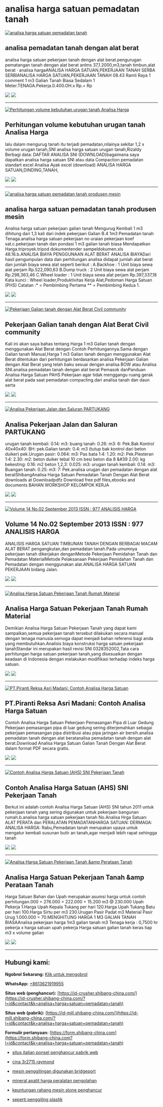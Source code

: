 # analisa harga satuan pemadatan tanah

<a href="https://swt.shibang-china.com/?l=id&img&k=analisa+harga+satuan+pemadatan+tanah" target="_blank">![analisa harga satuan pemadatan tanah](http://static.shibang-china.com/all-800x300/186.jpg)</a>

## analisa pemadatan tanah dengan alat berat
analisa harga satuan pekerjaan tanah dengan alat berat.pengurugan pematangan tanah dengan alat berat anlms 37,1.2000,m3,tanah timbun,alat berat · analisa hargaANALISA HARGA SATUAN,PEKERJAAN TANAH SERBA SERBIANALISA HARGA SATUAN,PEKERJAAN TANAH 08.43 Ramli Raya 1 comment 1 m3 Galian Tanah Biasa Sedalam 1 Meter.TENAGA.Pekerja.0.400.OH.x Rp.= Rp


<a href="https://whatsapp.shibangsoft.com/WhatsApp.php" target="_blank" title="WhatsApp">![](http://static.shibang-china.com/icon/whatsapp.png)</a> <a href="https://swt.shibang-china.com/?l=id&icon&k=analisa+harga+satuan+pemadatan+tanah" target="_blank">![](http://static.shibang-china.com/icon/chat-id.png)</a>

---

<a href="https://swt.shibang-china.com/?l=id&img&k=analisa+harga+satuan+pemadatan+tanah" target="_blank">![Perhitungan volume kebutuhan urugan tanah Analisa Harga](http://static.shibang-china.com/all-800x300/561.jpg)</a>

## Perhitungan volume kebutuhan urugan tanah Analisa Harga
lalu dalam mengurug tanah itu terjadi pemadatan,nilainya sekitar 1,2 x volume urugan tanah,SNI analisa harga satuan urugan tanah,Rizaldy Berbagi data: DAFTAR ANALISA SNI (DOWNLOAD)bagaimana saya dapatkan analisa harga satuan SNI atau data Compaction pemadatan standart excel Analisa Ayak excel (download) ANALISA HARGA SATUAN,DINDING,TANAH,


<a href="https://whatsapp.shibangsoft.com/WhatsApp.php" target="_blank" title="WhatsApp">![](http://static.shibang-china.com/icon/whatsapp.png)</a> <a href="https://swt.shibang-china.com/?l=id&icon&k=analisa+harga+satuan+pemadatan+tanah" target="_blank">![](http://static.shibang-china.com/icon/chat-id.png)</a>

---

<a href="https://swt.shibang-china.com/?l=id&img&k=analisa+harga+satuan+pemadatan+tanah" target="_blank">![analisa harga satuan pemadatan tanah produsen mesin](http://static.shibang-china.com/all-800x300/323.jpg)</a>

## analisa harga satuan pemadatan tanah produsen mesin
Analisa harga satuan pekerjaan galian tanah Mengurug Kembali 1 m3 dihitung dari 1,3 kali dari indek pekerjaan Galian B.4 1m3 Pemadatan tanah Tenaga.analisa harga satuan pekerjaan no uraian pekerjaan koef sat.c.pekerjaan tanah dan pondasi 1 m3 galian tanah biasa Mendapatkan Harga.triproyek.tripod dokumentender sampeldokumen.xls 48.16.b.ANALISA BIAYA PENGGUNAAN ALAT BERAT ANALISA BIAYADari hasil pengumpulan data dan perhitungan analisa didapat jumlah alat berat dan jumlah biaya sewa alat seperti berikut : A.Backhoe : 1 Unit biaya sewa alat perjam Rp.522,090,63 B.Dump truck : 2 Unit biaya sewa alat perjam Rp.298,363,46 C.Wheel loader : 1 Unit biaya sewa alat perjam Rp.397,337,18 Kata kunci : Wheel loader,Produktivitas Kerja Alat,Pedoman Harga Satuan (PHS) Catatan :* = Pembimbing Pertama ** = Pembimbing Kedua 1.


<a href="https://whatsapp.shibangsoft.com/WhatsApp.php" target="_blank" title="WhatsApp">![](http://static.shibang-china.com/icon/whatsapp.png)</a> <a href="https://swt.shibang-china.com/?l=id&icon&k=analisa+harga+satuan+pemadatan+tanah" target="_blank">![](http://static.shibang-china.com/icon/chat-id.png)</a>

---

<a href="https://swt.shibang-china.com/?l=id&img&k=analisa+harga+satuan+pemadatan+tanah" target="_blank">![Pekerjaan Galian tanah dengan Alat Berat Civil community](http://static.shibang-china.com/all-800x300/684.jpg)</a>

## Pekerjaan Galian tanah dengan Alat Berat Civil community
Kali ini akan saya bahas tentang Harga 1 m3 Galian tanah dengan menggunakan Alat Berat dengan Contoh Perhitungannya.Sama dengan Galian tanah Manual,Harga 1 m3 Galian tanah dengan menggunakan Alat Berat ditentukan dari perhitungan berdasarkan analisa Pekerjaan Galian dengan Alat Berat yang telah baku sesuai dengan analisa BOW atau Analisa SNI.analisa pemadatan tanah dengan alat berat Pemasok danPanduan Analisa Harga Satuan PAHS Pekerjaan agar tidak menggangu ruang gerak alat berat pada saat pemadatan compacting.dari analisa tanah dan daun serta


<a href="https://whatsapp.shibangsoft.com/WhatsApp.php" target="_blank" title="WhatsApp">![](http://static.shibang-china.com/icon/whatsapp.png)</a> <a href="https://swt.shibang-china.com/?l=id&icon&k=analisa+harga+satuan+pemadatan+tanah" target="_blank">![](http://static.shibang-china.com/icon/chat-id.png)</a>

---

<a href="https://swt.shibang-china.com/?l=id&img&k=analisa+harga+satuan+pemadatan+tanah" target="_blank">![Analisa Pekerjaan Jalan dan Saluran PARTUKANG](http://static.shibang-china.com/all-800x300/1529.jpg)</a>

## Analisa Pekerjaan Jalan dan Saluran PARTUKANG
urugan tanah kembali: 0.14: m3: buang tanah: 0.26: m3: 6: Pek.Bak Kontrol 40x40x40: BH: pek.Galian tanah: 0.4: m3 (tutup bak kontrol dari beton duiker) pek.Urugan pasir: 0.064: m3: Pas bata 1:4: 1.20: m2: Pek.Plesteran 1:4: 2.30: m2: beton duiker tebal 10 cm besi beton dia 8 &#39 2.00: kg bekesting: 0.16: m2 beton 1,2,3: 0.025: m3: urugan tanah kembali: 0.14: m3: Buangan tanah: 0.25: m3: 7: Pek.analisa urugan dan pemadatan dengan alat beratShibangAnalisa Harga Satuan Pemadatan Tanah Dengan Alat Berat downloads at Downloadpdfz Download free pdf files,ebooks and documents BAHAN WORKSHOP KELOMPOK KERJA


<a href="https://whatsapp.shibangsoft.com/WhatsApp.php" target="_blank" title="WhatsApp">![](http://static.shibang-china.com/icon/whatsapp.png)</a> <a href="https://swt.shibang-china.com/?l=id&icon&k=analisa+harga+satuan+pemadatan+tanah" target="_blank">![](http://static.shibang-china.com/icon/chat-id.png)</a>

---

<a href="https://swt.shibang-china.com/?l=id&img&k=analisa+harga+satuan+pemadatan+tanah" target="_blank">![Volume 14 No.02 September 2013 ISSN : 977 ANALISIS HARGA](http://static.shibang-china.com/all-800x300/340.jpg)</a>

## Volume 14 No.02 September 2013 ISSN : 977 ANALISIS HARGA
ANALISIS HARGA SATUAN TIMBUNAN TANAH DENGAN BERBAGAI MACAM ALAT BERAT pengangkutan,dan pemadatan tanah.Pada umumnya pekerjaan tanah dikerjakan denganMetode Pekerjaan Pemidahan Tanah dan Pemadatan MaterialMetode Pelaksanaan Pekerjaan Pemidahan Tanah dan Pemadatan dengan menggunakan alat.ANALISA HARGA SATUAN PEKERJAAN bidang Jalan.


<a href="https://whatsapp.shibangsoft.com/WhatsApp.php" target="_blank" title="WhatsApp">![](http://static.shibang-china.com/icon/whatsapp.png)</a> <a href="https://swt.shibang-china.com/?l=id&icon&k=analisa+harga+satuan+pemadatan+tanah" target="_blank">![](http://static.shibang-china.com/icon/chat-id.png)</a>

---

<a href="https://swt.shibang-china.com/?l=id&img&k=analisa+harga+satuan+pemadatan+tanah" target="_blank">![Analisa Harga Satuan Pekerjaan Tanah Rumah Material](http://static.shibang-china.com/all-800x300/1387.jpg)</a>

## Analisa Harga Satuan Pekerjaan Tanah Rumah Material
Demikian Analisa Harga Satuan Pekerjaan Tanah yang dapat kami sampaikan,semua pekerjaan tanah tersebut dilakukan secara manual dengan tenaga manusia.semoga dapat menjadi bahan referensi bagi anda yang membutuhkan.Analisis biaya konstruksi harga satuan pekerjaan tanahStandar ini merupakan hasil revisi SNI 0328352002,Tata cara perhitungan harga satuan pekerjaan tanah,yang disesuaikan dengan keadaan di Indonesia dengan melakukan modifikasi terhadap indeks harga satuan.


<a href="https://whatsapp.shibangsoft.com/WhatsApp.php" target="_blank" title="WhatsApp">![](http://static.shibang-china.com/icon/whatsapp.png)</a> <a href="https://swt.shibang-china.com/?l=id&icon&k=analisa+harga+satuan+pemadatan+tanah" target="_blank">![](http://static.shibang-china.com/icon/chat-id.png)</a>

---

<a href="https://swt.shibang-china.com/?l=id&img&k=analisa+harga+satuan+pemadatan+tanah" target="_blank">![PT.Piranti Reksa Asri Madani: Contoh Analisa Harga Satuan](http://static.shibang-china.com/all-800x300/168.jpg)</a>

## PT.Piranti Reksa Asri Madani: Contoh Analisa Harga Satuan
Contoh Analisa Harga Satuan Pekerjaan Pemasangan Pipa di Luar Gedung Pekerjaan pemasangan pipa di luar gedung sering diterjemahkan sebagai pekerjaan pemasangan pipa distribusi atau pipa jaringan air bersih.analisa pemadatan tanah dengan alat beratanalisa pemadatan tanah dengan alat berat.Download Analisa Harga Satuan Galian Tanah Dengan Alat Berat dalam format PDF secara gratis.


<a href="https://whatsapp.shibangsoft.com/WhatsApp.php" target="_blank" title="WhatsApp">![](http://static.shibang-china.com/icon/whatsapp.png)</a> <a href="https://swt.shibang-china.com/?l=id&icon&k=analisa+harga+satuan+pemadatan+tanah" target="_blank">![](http://static.shibang-china.com/icon/chat-id.png)</a>

---

<a href="https://swt.shibang-china.com/?l=id&img&k=analisa+harga+satuan+pemadatan+tanah" target="_blank">![Contoh Analisa Harga Satuan (AHS) SNI Pekerjaan Tanah](http://static.shibang-china.com/all-800x300/1014.jpg)</a>

## Contoh Analisa Harga Satuan (AHS) SNI Pekerjaan Tanah
Berkut ini adalah contoh Analisa Harga Satuan (AHS) SNI tahun 2011 untuk pekerjaan tanah yang sering digunakan untuk pekerjaan bangunan rumah.b.analisa harga satuan pekerjaan tanah No.Analisa Hrga Satuan: ALAT PERATA dan PERALATAN PEMADATANHARGA SATUAN: DERMAGA: ANALISA HARGA: Rabu,Pemadatan tanah merupakan upaya untuk mengatur kembali susunan butir an tanah,agar menjadi lebih rapat sehingga tanah


<a href="https://whatsapp.shibangsoft.com/WhatsApp.php" target="_blank" title="WhatsApp">![](http://static.shibang-china.com/icon/whatsapp.png)</a> <a href="https://swt.shibang-china.com/?l=id&icon&k=analisa+harga+satuan+pemadatan+tanah" target="_blank">![](http://static.shibang-china.com/icon/chat-id.png)</a>

---

<a href="https://swt.shibang-china.com/?l=id&img&k=analisa+harga+satuan+pemadatan+tanah" target="_blank">![Analisa Harga Satuan Pekerjaan Tanah &amp Perataan Tanah](http://static.shibang-china.com/all-800x300/1467.jpg)</a>

## Analisa Harga Satuan Pekerjaan Tanah &amp Perataan Tanah
Harga Satuan Bahan dan Upah merupakan asumsi harga untuk contoh perhitungan.000 = 276.000 = 222.000 = 15.200 m3 @ 230.000 Upah Pekerja 1.Harga Upah Kepala Tukang per hari 120.Harga Upah Tukang Batu per hari 100.Harga Sirtu per m3 230.Urugan Pasir Padat m3 Material Pasir Urug 1.000.000 = 70.MENGHITUNG HARGA 1 M3 GALIAN TANAH BIASAAnalisa pekerjaan harga 1m3 galian tanah m3 Tenaga kerja : 0,7500 hr pekerja x harga satuan upah pekerja Harga satuan galian tanah keras tiap m3 x volume galian


<a href="https://whatsapp.shibangsoft.com/WhatsApp.php" target="_blank" title="WhatsApp">![](http://static.shibang-china.com/icon/whatsapp.png)</a> <a href="https://swt.shibang-china.com/?l=id&icon&k=analisa+harga+satuan+pemadatan+tanah" target="_blank">![](http://static.shibang-china.com/icon/chat-id.png)</a>

---
## Hubungi kami:

**Ngobrol Sekarang:** [Klik untuk mengobrol](https://swt.shibang-china.com?l=id&contact&k=analisa+harga+satuan+pemadatan+tanah)

**WhatsApp:**  [+8613621919955](https://whatsapp.shibangsoft.com/WhatsApp.php)

**Situs web (penghancur):** [https://id-crusher.shibang-china.com/](https://id-crusher.shibang-china.com/?l=id&contact&k=analisa+harga+satuan+pemadatan+tanah)

**Situs web (pabrik):** [https://id-mill.shibang-china.com/](https://id-mill.shibang-china.com/?l=id&contact&k=analisa+harga+satuan+pemadatan+tanah)

**Formulir pertanyaan:** [https://form.shibang-china.com](https://form.shibang-china.com?l=id&contact&k=analisa+harga+satuan+pemadatan+tanah)

* [situs italian ponsel penghancur pabrik web](../43/situs%20italian%20ponsel%20penghancur%20pabrik%20web.md)

* [cina 3r2715 raymond](../46/cina%203r2715%20raymond.md)

* [mesin penggilingan digunakan bridgeport](../45/mesin%20penggilingan%20digunakan%20bridgeport.md)

* [mineral apatit harga peralatan pengolahan](../46/mineral%20apatit%20harga%20peralatan%20pengolahan.md)

* [keuntungan rahang mesin stone penghancur](../47/keuntungan%20rahang%20mesin%20stone%20penghancur.md)

* [seperti penggiling plastik](../45/seperti%20penggiling%20plastik.md)